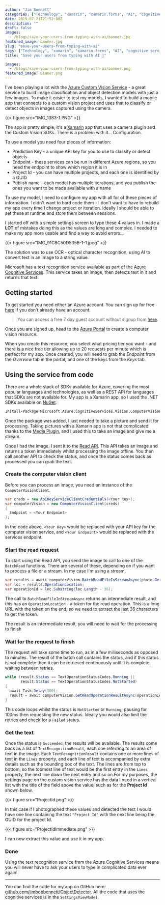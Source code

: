 ```yaml
---
author: "Jim Bennett"
categories: ["Technology", "xamarin", "xamarin.forms", "AI", "cognitive services", "OCR", "Text recognition"]
date: 2019-07-21T21:52:08Z
description: ""
draft: false
images:
  - /blogs/save-your-users-from-typing-with-ai/banner.jpg
featured_image: banner.jpg
slug: "save-your-users-from-typing-with-ai"
tags: ["Technology", "xamarin", "xamarin.forms", "AI", "cognitive services", "OCR", "Text recognition"]
title: "Save your users from typing with AI 🤖"

images:
  - /blogs/save-your-users-from-typing-with-ai/banner.png
featured_image: banner.png
---
```



I've been playing a lot with the [Azure Custom Vision Service](https://customvision.ai/?WT.mc_id=textrecogniser-blog-jabenn) - a great service to build image classification and object detection models with just a few images. To make it easier to test my models, I wanted to build a mobile app that connects to a custom vision project and uses that to classify or detect objects in images captured using the camera.

{{< figure src="IMG_1383-1.PNG" >}}

The app is pretty simple, it's a [Xamarin](https://dotnet.microsoft.com/apps/xamarin/?WT.mc_id=textrecogniser-blog-jabenn) app that uses a camera plugin and the Custom Vision SDKs. There is a problem with it... Configuration.

To use a model you need four pieces of information:

* Prediction Key - a unique API key for you to use to classify or detect objects
* Endpoint - these services can be run in different Azure regions, so you need the endpoint to show which region it is in
* Project Id - you can have multiple projects, and each one is identified by a GUID
* Publish name - each model has multiple iterations, and you publish the ones you want to be made available with a name

To use my model, I need to configure my app with all for of these pieces of information. I didn't want to hard code them - I don't want to have to rebuild my app every time I change project or iteration. Ideally I should be able to set these at runtime and store them between sessions.

I started off with a simple settings screen to type these 4 values in. I made a ****LOT**** of mistakes doing this as the values are long and complex. I needed to make my app more usable and find a way to avoid errors...

{{< figure src="IMG_91CBC50D535B-1-1.jpeg" >}}

The solution was to use OCR - optical character recognition, using AI to convert text in an image to a string value.

Microsoft has a text recognition service available as part of the [Azure Cognitive Services](https://azure.microsoft.com/services/cognitive-services/?WT.mc_id=textrecogniser-blog-jabenn). This service takes an image, then detects text in it and returns that text.

## Getting started

To get started you need either an Azure account. You can sign up for free [here](https://azure.microsoft.com/free/ai/?WT.mc_id=textrecogniser-blog-jabenn) if you don't already have an account.

> You can access a free 7 day guest account without signup from [here](https://azure.microsoft.com/services/cognitive-services/computer-vision/?WT.mc_id=textrecogniser-blog-jabenn).

Once you are signed up, head to the [Azure Portal](https://ms.portal.azure.com/#create/Microsoft.CognitiveServicesComputerVision/?WT.mc_id=textrecogniser-blog-jabenn) to create a computer vision resource.

When you create this resource, you select what pricing tier you want - and there is a nice free tier allowing up to 20 requests per minute which is perfect for my app. Once created, you will need to grab the _Endpoint_ from the _Overview_ tab in the portal, and one of the keys from the _Keys_ tab.

## Using the service from code

There are a whole stack of SDKs available for Azure, covering the most popular languages and technologies, as well as a REST API for languages that SDKs are not available for. My app is a Xamarin app, so I used the .NET SDKs available on [NuGet](https://www.nuget.org/packages/Microsoft.Azure.CognitiveServices.Vision.ComputerVision/?WT.mc_id=textrecogniser-blog-jabenn).

```sh
Install-Package Microsoft.Azure.CognitiveServices.Vision.ComputerVision -Version 5.0.0
```

Once the package was added, I just needed to take a picture and send it for processing. Taking pictures with a Xamarin app is not that complicated thanks to the [Media Plugin](https://github.com/jamesmontemagno/MediaPlugin), and I used this to take an image and give me a stream.

Once I had the image, I sent it to the [Read API](https://docs.microsoft.com/azure/cognitive-services/computer-vision/concept-recognizing-text#read-api?WT.mc_id=textrecogniser-blog-jabenn). This API takes an image and returns a token immediately whilst processing the image offline. You then call another API to check the status, and once the status comes back as processed you can grab the text.

### Create the computer vision client

Before you can process an image, you need an instance of the `ComputerVisionClient`.

```cs
var creds = new ApiKeyServiceClientCredentials(<Your Key>);
var computerVision = new ComputerVisionClient(creds)
{
  Endpoint = <Your Endpoint>
};
```

In the code above, `<Your Key>` would be replaced with your API key for the computer vision service, and `<Your Endpoint>` would be replaced with the services endpoint.

### Start the read request

To start using the Read API, you send the image to call to one of the `BatchRead` functions. There are several of these, depending on if you want to process a file or a stream. In my case I'm using a stream.

```cs
var results = await computerVision.BatchReadFileInStreamAsync(photo.GetStream());
var loc = results.OperationLocation;
var operationId = loc.Substring(loc.Length - 36);
```

The call to `BatchReadFileInStreamAsync` returns an intermediate result, and this has an `OperationLocation` - a token for the read operation. This is a long URL with the token on the end, so we need to extract the last 36 characters to get the token.

The result is an intermediate result, you will need to wait for the processing to finish

### Wait for the request to finish

The request will take some time to run, as in a few milliseconds as opposed to minutes. The result of the batch call contains the status, and if this status is not complete then it can be retrieved continuously until it is complete, waiting between retries.

```cs
while (result.Status == TextOperationStatusCodes.Running ||     
       result.Status == TextOperationStatusCodes.NotStarted)
{
  await Task.Delay(100);
  result = await computerVision.GetReadOperationResultAsync(operationId);
}
```

This code loops whilst the status is `NotStarted` or `Running`, pausing for 100ms then requesting the new status. Ideally you would also limit the retries and check for a `Failed` status.

### Get the text

Once the status is `Succeeded`, the results will be available. The results come back as a list of `TextRecognitionResult`, each one referring to an area of text in the image. Each `TextRecognitionResult` contains one or more lines of text in the `Lines` property, and each line of text is accompanied by extra details such as the bounding box of the text. The lines are from top to bottom, so the topmost line of text would be the first entry in the `Lines` property, the next line down the next entry and so on.For my purposes, the settings page on the custom vision service has the data I need in a vertical list with the title of the field above the value, such as for the **Project Id** shown below.

{{< figure src="ProjectId.png" >}}

In this case if I photographed these values and detected the text I would have one line containing the text `"Project Id"` with the next line being the GUID for the project Id.

{{< figure src="ProjectIdImmediate.png" >}}

I can now extract this value and use it in my app.

### Done

Using the text recognition service from the Azure Cognitive Services means you will never have to ask your users to type in complicated data ever again!

<hr/>

You can find the code for my app on GitHub here: [github.com/jimbobbennett/ObjectDetector](https://github.com/jimbobbennett/ObjectDetector). All the code that uses the cognitive services is in the `SettingsViewModel`.

